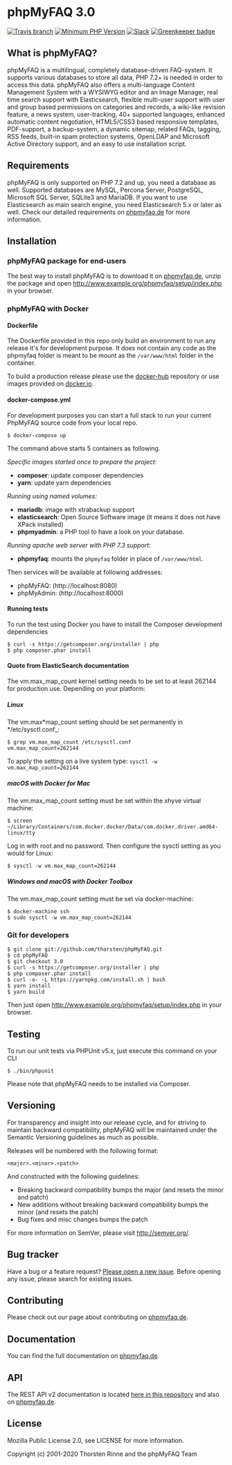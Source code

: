 # phpMyFAQ 3.0

[![Travis branch](https://img.shields.io/travis/thorsten/phpMyFAQ/3.0.svg?style=flat-square)](https://travis-ci.org/thorsten/phpMyFAQ)
[![Minimum PHP Version](https://img.shields.io/badge/PHP-%3E%3D7.2-%23777BB4.svg?style=flat-square)](https://php.net/)
[![Slack](https://phpmyfaq.herokuapp.com/badge.svg?style=flat-square)](https://phpmyfaq.herokuapp.com)
[![Greenkeeper badge](https://badges.greenkeeper.io/thorsten/phpMyFAQ.svg)](https://greenkeeper.io/)

## What is phpMyFAQ?

phpMyFAQ is a multilingual, completely database-driven FAQ-system. It supports
various databases to store all data, PHP 7.2+ is needed in order to
access this data. phpMyFAQ also offers a multi-language Content Management
System with a WYSIWYG editor and an Image Manager, real time search support with
Elasticsearch, flexible multi-user support with user and group based permissions
on categories and records, a wiki-like revision feature, a news system,
user-tracking, 40+ supported languages, enhanced automatic content negotiation,
HTML5/CSS3 based responsive templates, PDF-support, a backup-system, a dynamic
sitemap, related FAQs, tagging, RSS feeds, built-in spam protection systems,
OpenLDAP and Microsoft Active Directory support, and an easy to use installation
script.

## Requirements

phpMyFAQ is only supported on PHP 7.2 and up, you need a database as well.
Supported databases are MySQL, Percona Server, PostgreSQL, Microsoft SQL
Server, SQLite3 and MariaDB. If you want to use Elasticsearch as main search
engine, you need Elasticsearch 5.x or later as well. Check our detailed
requirements on [phpmyfaq.de](https://www.phpmyfaq.de/requirements) for more
information.

## Installation

### phpMyFAQ package for end-users

The best way to install phpMyFAQ is to download it on [phpmyfaq.de](https://www.phpmyfaq.de/download),
unzip the package and open http://www.example.org/phpmyfaq/setup/index.php
in your browser.

### phpMyFAQ with Docker

#### Dockerfile

The Dockerfile provided in this repo only build an environment to run any
release it's for development purpose. It does not contain any code as the
phpmyfaq folder is meant to be mount as the `/var/www/html` folder in the
container.

To build a production release please use the [docker-hub](https://github.com/phpMyFAQ/docker-hub)
repository or use images provided on [docker.io](https://hub.docker.com/r/phpmyfaq/phpmyfaq/).

#### docker-compose.yml

For development purposes you can start a full stack to run your current PhpMyFAQ
source code from your local repo.

    $ docker-compose up

The command above starts 5 containers as following.

_Specific images started once to prepare the project:_

- **composer**: update composer dependencies
- **yarn**: update yarn dependencies

_Running using named volumes:_

- **mariadb**: image with xtrabackup support
- **elasticsearch**: Open Source Software image (it means it does not have XPack installed)
- **phpmyadmin**: a PHP tool to have a look on your database.

_Running apache web server with PHP 7.3 support:_

- **phpmyfaq**: mounts the `phpmyfaq` folder in place of `/var/www/html`.

Then services will be available at following addresses:

- phpMyFAQ: (http://localhost:8080)
- phpMyAdmin: (http://localhost:8000)

#### Running tests

To run the test using Docker you have to install the Composer development dependencies

    $ curl -s https://getcomposer.org/installer | php
    $ php composer.phar install

#### Quote from ElasticSearch documentation

The vm.max_map_count kernel setting needs to be set to at least 262144 for
production use. Depending on your platform:

##### Linux

The vm.max*map_count setting should be set permanently in */etc/sysctl.conf\_:

    $ grep vm.max_map_count /etc/sysctl.conf
    vm.max_map_count=262144

To apply the setting on a live system type: `sysctl -w vm.max_map_count=262144`

##### macOS with Docker for Mac

The vm.max_map_count setting must be set within the xhyve virtual machine:

    $ screen ~/Library/Containers/com.docker.docker/Data/com.docker.driver.amd64-linux/tty

Log in with root and no password. Then configure the sysctl setting as you
would for Linux:

    $ sysctl -w vm.max_map_count=262144

##### Windows and macOS with Docker Toolbox

The vm.max_map_count setting must be set via docker-machine:

    $ docker-machine ssh
    $ sudo sysctl -w vm.max_map_count=262144

### Git for developers

    $ git clone git://github.com/thorsten/phpMyFAQ.git
    $ cd phpMyFAQ
    $ git checkout 3.0
    $ curl -s https://getcomposer.org/installer | php
    $ php composer.phar install
    $ curl -o- -L https://yarnpkg.com/install.sh | bash
    $ yarn install
    $ yarn build

Then just open http://www.example.org/phpmyfaq/setup/index.php in your browser.

## Testing

To run our unit tests via PHPUnit v5.x, just execute this command on your CLI

    $ ./bin/phpunit

Please note that phpMyFAQ needs to be installed via Composer.

## Versioning

For transparency and insight into our release cycle, and for striving to maintain backward compatibility,
phpMyFAQ will be maintained under the Semantic Versioning guidelines as much as possible.

Releases will be numbered with the following format:

`<major>.<minor>.<patch>`

And constructed with the following guidelines:

- Breaking backward compatibility bumps the major (and resets the minor and patch)
- New additions without breaking backward compatibility bumps the minor (and resets the patch)
- Bug fixes and misc changes bumps the patch

For more information on SemVer, please visit http://semver.org/.

## Bug tracker

Have a bug or a feature request? [Please open a new issue](https://github.com/thorsten/phpMyFAQ/issues).
Before opening any issue, please search for existing issues.

## Contributing

Please check out our page about contributing on [phpmyfaq.de](https://www.phpmyfaq.de/contribute).

## Documentation

You can find the full documentation on [phpmyfaq.de](https://www.phpmyfaq.de/documentation).

## API

The REST API v2 documentation is located [here in this repository](API.md) and also on
[phpmyfaq.de](https://www.phpmyfaq.de/documentation).

## License

Mozilla Public License 2.0, see LICENSE for more information.

Copyright (c) 2001-2020 Thorsten Rinne and the phpMyFAQ Team
